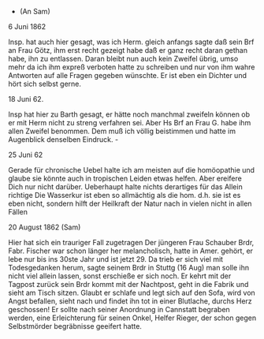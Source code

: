 + (An Sam)

 6 Juni 1862

Insp. hat auch hier gesagt, was ich Herm. gleich anfangs sagte daß sein Brf an Frau Götz, ihm erst recht gezeigt habe daß er ganz recht daran gethan habe, ihn zu entlassen. Daran bleibt nun auch kein Zweifel übrig, umso mehr da ich ihm expreß verboten hatte zu schreiben und nur von ihm wahre Antworten auf alle Fragen gegeben wünschte. Er ist eben ein Dichter und hört sich selbst gerne.


 18 Juni 62.

Insp hat hier zu Barth gesagt, er hätte noch manchmal zweifeln können ob er mit Herm nicht zu streng verfahren sei. Aber Hs Brf an Frau G. habe ihm allen Zweifel benommen. Dem muß ich völlig beistimmen und hatte im Augenblick denselben Eindruck. -


 25 Juni 62

Gerade für chronische Uebel halte ich am meisten auf die homöopathie und glaube sie könnte auch in tropischen Leiden etwas helfen. Aber ereifere Dich nur nicht darüber. Ueberhaupt halte nichts derartiges für das Allein richtige Die Wasserkur ist eben so allmächtig als die hom. d.h. sie ist es eben nicht, sondern hilft der Heilkraft der Natur nach in vielen nicht in allen Fällen


 20 August 1862
(Sam)

Hier hat sich ein trauriger Fall zugetragen Der jüngeren Frau Schauber Brdr, Fabr. Fischer war schon länger her melancholisch, hatte in Amer. gehört, er lebe nur bis ins 30ste Jahr und ist jetzt 29. Da trieb er sich viel mit Todesgedanken herum, sagte seinem Brdr in Stuttg (16 Aug) man solle ihn nicht viel allein lassen, sonst erschieße er sich noch. Er kehrt mit der Tagpost zurück sein Brdr kommt mit der Nachtpost, geht in die Fabrik und sieht am Tisch sitzen. Glaubt er schlafe und legt sich auf den Sofa, wird von Angst befallen, sieht nach und findet ihn tot in einer Blutlache, durchs Herz geschossen! Er sollte nach seiner Anordnung in Cannstatt begraben werden, eine Erleichterung für seinen Onkel, Helfer Rieger, der schon gegen Selbstmörder begräbnisse geeifert hatte.
